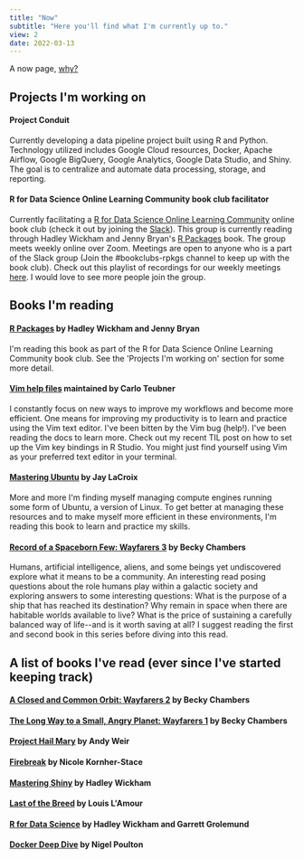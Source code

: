 ```yaml
---
title: "Now"
subtitle: "Here you'll find what I'm currently up to."
view: 2
date: 2022-03-13
---
```


A now page, [why?](https://nownownow.com/about) 

## Projects I'm working on

#### **Project Conduit** 

Currently developing a data pipeline project built using R and Python. Technology utilized includes Google Cloud resources, Docker, Apache Airflow, Google BigQuery, Google Analytics, Google Data Studio, and Shiny. The goal is to centralize and automate data processing, storage, and reporting.  

#### **R for Data Science Online Learning Community book club facilitator**

Currently facilitating a [R for Data Science Online Learning Community](https://www.rfordatasci.com/) online book club (check it out by joining the [Slack](http://r4ds.io/join)). This group is currently reading through Hadley Wickham and Jenny Bryan's [R Packages](https://r-pkgs.org/) book. The group meets weekly online over Zoom. Meetings are open to anyone who is a part of the Slack group (Join the #bookclubs-rpkgs channel to keep up with the book club). Check out this playlist of recordings for our weekly meetings [here](https://www.youtube.com/playlist?list=PL3x6DOfs2NGi8NcKmNxw_Hk4-leUsivZv). I would love to see more people join the group. 

## Books I'm reading

#### [R Packages](https://r-pkgs.org/) by Hadley Wickham and Jenny Bryan

I'm reading this book as part of the R for Data Science Online Learning Community book club. See the 'Projects I'm working on' section for some more detail. 

#### [Vim help files](https://vimhelp.org/) maintained by Carlo Teubner

I constantly focus on new ways to improve my workflows and become more efficient. One means for improving my productivity is to learn and practice using the Vim text editor. I've been bitten by the Vim bug (help!). I've been reading the docs to learn more. Check out my recent TIL post on how to set up the Vim key bindings in R Studio. You might just find yourself using Vim as your preferred text editor in your terminal.

#### [Mastering Ubuntu](https://www.amazon.com/Mastering-Ubuntu-Server-configuring-troubleshooting/dp/1800564643) by Jay LaCroix

More and more I'm finding myself managing compute engines running some form of Ubuntu, a version of Linux. To get better at managing these resources and to make myself more efficient in these environments, I'm reading this book to learn and practice my skills.  

#### [Record of a Spaceborn Few: Wayfarers 3](https://www.amazon.com/Record-Spaceborn-Few-Wayfarers-Book-ebook/dp/B072BFJCB9/) by Becky Chambers

Humans, artificial intelligence, aliens, and some beings yet undiscovered explore what it means to be a community. An interesting read posing questions about the role humans play within a galactic society and exploring answers to some interesting questions: What is the purpose of a ship that has reached its destination? Why remain in space when there are habitable worlds available to live? What is the price of sustaining a carefully balanced way of life--and is it worth saving at all? I suggest reading the first and second book in this series before diving into this read. 

## A list of books I've read (ever since I've started keeping track)

#### [A Closed and Common Orbit: Wayfarers 2](https://www.amazon.com/dp/B01ARXVTFE/ref=dp-kindle-redirect?_encoding=UTF8&btkr=1) by Becky Chambers

#### [The Long Way to a Small, Angry Planet: Wayfarers 1](https://www.amazon.com/Long-Small-Angry-Planet-Wayfarers/dp/0062444131) by Becky Chambers

#### [Project Hail Mary](https://www.andyweirauthor.com/books/project-hail-mary-hc/project-hail-mary-el) by Andy Weir

#### [Firebreak](https://apps.npr.org/best-books/#year=2021&book=93) by Nicole Kornher-Stace

#### [Mastering Shiny](https://mastering-shiny.org/) by Hadley Wickham

#### [Last of the Breed](https://www.amazon.com/Last-Breed-Novel-Louis-LAmour/dp/0553280422) by Louis L'Amour

#### [R for Data Science](https://r4ds.had.co.nz/) by Hadley Wickham and Garrett Grolemund

#### [Docker Deep Dive](https://www.amazon.com/Docker-Deep-Dive-Nigel-Poulton-ebook/dp/B01LXWQUFF) by Nigel Poulton


